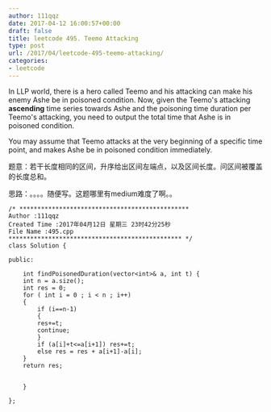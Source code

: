 ```yaml
---
author: 111qqz
date: 2017-04-12 16:00:57+00:00
draft: false
title: leetcode 495. Teemo Attacking
type: post
url: /2017/04/leetcode-495-teemo-attacking/
categories:
- leetcode
---
```


In LLP world, there is a hero called Teemo and his attacking can make his enemy Ashe be in poisoned condition. Now, given the Teemo's attacking **ascending** time series towards Ashe and the poisoning time duration per Teemo's attacking, you need to output the total time that Ashe is in poisoned condition.

You may assume that Teemo attacks at the very beginning of a specific time point, and makes Ashe be in poisoned condition immediately.

题意：若干长度相同的区间，升序给出区间左端点，以及区间长度。问区间被覆盖的长度总和。

思路：。。。。随便写。这题哪里有medium难度了啊。。

    
    /* ***********************************************
    Author :111qqz
    Created Time :2017年04月12日 星期三 23时42分25秒
    File Name :495.cpp
    ************************************************ */
    class Solution {
    
    public:
    
        int findPoisonedDuration(vector<int>& a, int t) {
    	int n = a.size();
    	int res = 0;
    	for ( int i = 0 ; i < n ; i++)
    	{
    	    if (i==n-1)
    	    {
    		res+=t;
    		continue;
    	    }
    	    if (a[i]+t<=a[i+1]) res+=t;
    	    else res = res + a[i+1]-a[i];
    	}
    	return res;
            
    
        }
    
    };
    



